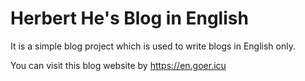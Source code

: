 # Herbert He's Blog in English

It is a simple blog project which is used to write blogs in English only.

You can visit this blog website by <https://en.goer.icu>
